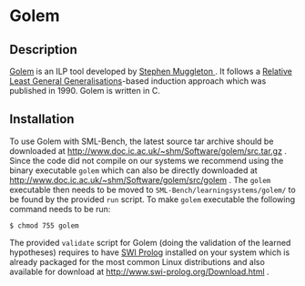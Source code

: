 # Golem

## Description

[Golem](http://www.doc.ic.ac.uk/~shm/golem.html) is an ILP tool developed by [Stephen Muggleton ](http://wp.doc.ic.ac.uk/shm/).
It follows a [Relative Least General Generalisations](http://www.doc.ic.ac.uk/~shm/Papers/alt90.pdf)-based induction approach
which was published in 1990. Golem is written in C.

## Installation

To use Golem with SML-Bench, the latest source tar archive should be downloaded at
http://www.doc.ic.ac.uk/~shm/Software/golem/src.tar.gz . Since the code did not compile on our systems we recommend using the
binary executable `golem` which can also be directly downloaded at http://www.doc.ic.ac.uk/~shm/Software/golem/src/golem .
The `golem` executable then needs to be moved to `SML-Bench/learningsystems/golem/` to be found by the provided `run` script. To make `golem` executable the following command needs to be run:
```
$ chmod 755 golem
```

The provided `validate` script for Golem (doing the validation of the learned hypotheses) requires to have [SWI Prolog](http://www.swi-prolog.org/) installed on your system which is already packaged for the most common Linux distributions and also available for download at http://www.swi-prolog.org/Download.html .
